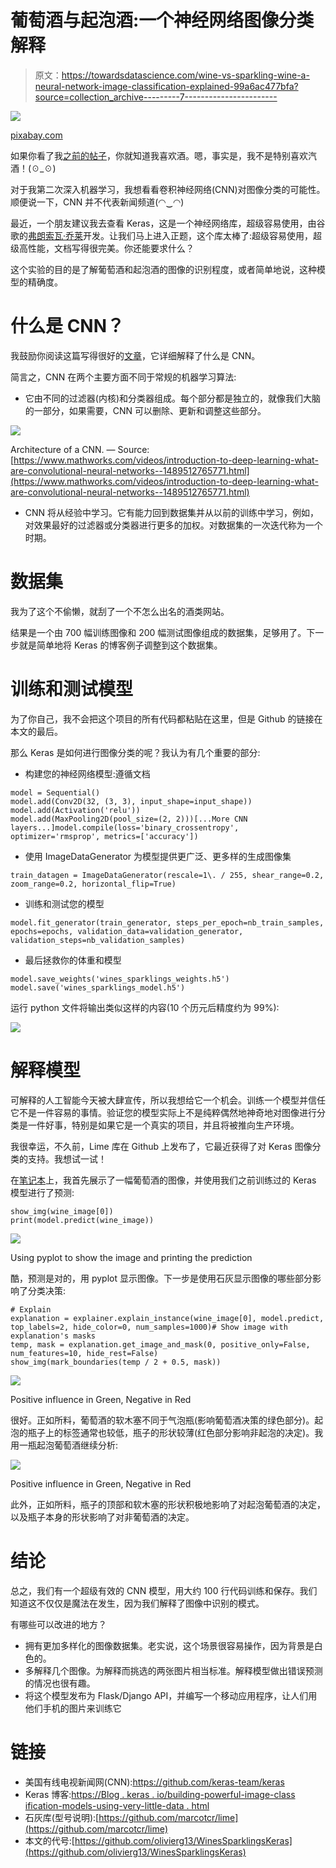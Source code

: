 # 葡萄酒与起泡酒:一个神经网络图像分类解释

> 原文：<https://towardsdatascience.com/wine-vs-sparkling-wine-a-neural-network-image-classification-explained-99a6ac477bfa?source=collection_archive---------7----------------------->

![](img/16134fbbc0235147540bcf94c2762fb3.png)

[pixabay.com](https://pixabay.com/fr/photos/champagne-cierges-magiques-li%c3%a8ge-4734176/)

如果你看了我[之前的帖子](/wine-ratings-prediction-using-machine-learning-ce259832b321)，你就知道我喜欢酒。嗯，事实是，我不是特别喜欢汽酒！(☉_☉)

对于我第二次深入机器学习，我想看看卷积神经网络(CNN)对图像分类的可能性。顺便说一下，CNN 并不代表新闻频道(◠‿◠)

最近，一个朋友建议我去查看 Keras，这是一个神经网络库，超级容易使用，由谷歌的[弗朗索瓦·乔莱](https://medium.com/u/7462d2319de7?source=post_page-----99a6ac477bfa--------------------------------)开发。让我们马上进入正题，这个库太棒了:超级容易使用，超级高性能，文档写得很完美。你还能要求什么？

这个实验的目的是了解葡萄酒和起泡酒的图像的识别程度，或者简单地说，这种模型的精确度。

# 什么是 CNN？

我鼓励你阅读这篇写得很好的[文章](https://medium.freecodecamp.org/an-intuitive-guide-to-convolutional-neural-networks-260c2de0a050)，它详细解释了什么是 CNN。

简言之，CNN 在两个主要方面不同于常规的机器学习算法:

*   它由不同的过滤器(内核)和分类器组成。每个部分都是独立的，就像我们大脑的一部分，如果需要，CNN 可以删除、更新和调整这些部分。

![](img/55a98386a709f58a9413e96afdbeca55.png)

Architecture of a CNN. — Source: [https://www.mathworks.com/videos/introduction-to-deep-learning-what-are-convolutional-neural-networks--1489512765771.html](https://www.mathworks.com/videos/introduction-to-deep-learning-what-are-convolutional-neural-networks--1489512765771.html)

*   CNN 将从经验中学习。它有能力回到数据集并从以前的训练中学习，例如，对效果最好的过滤器或分类器进行更多的加权。对数据集的一次迭代称为一个时期。

# 数据集

我为了这个不偷懒，就刮了一个不怎么出名的酒类网站。

结果是一个由 700 幅训练图像和 200 幅测试图像组成的数据集，足够用了。下一步就是简单地将 Keras 的博客例子调整到这个数据集。

# 训练和测试模型

为了你自己，我不会把这个项目的所有代码都粘贴在这里，但是 Github 的链接在本文的最后。

那么 Keras 是如何进行图像分类的呢？我认为有几个重要的部分:

*   构建您的神经网络模型:遵循文档

```
model = Sequential()
model.add(Conv2D(32, (3, 3), input_shape=input_shape))
model.add(Activation('relu'))
model.add(MaxPooling2D(pool_size=(2, 2)))[...More CNN layers...]model.compile(loss='binary_crossentropy', optimizer='rmsprop', metrics=['accuracy'])
```

*   使用 ImageDataGenerator 为模型提供更广泛、更多样的生成图像集

```
train_datagen = ImageDataGenerator(rescale=1\. / 255, shear_range=0.2, zoom_range=0.2, horizontal_flip=True)
```

*   训练和测试您的模型

```
model.fit_generator(train_generator, steps_per_epoch=nb_train_samples, epochs=epochs, validation_data=validation_generator, validation_steps=nb_validation_samples)
```

*   最后拯救你的体重和模型

```
model.save_weights('wines_sparklings_weights.h5')
model.save('wines_sparklings_model.h5')
```

运行 python 文件将输出类似这样的内容(10 个历元后精度约为 99%):

![](img/89fd0f58168e6d5ea8ac7f5b8ab771d2.png)

# 解释模型

可解释的人工智能今天被大肆宣传，所以我想给它一个机会。训练一个模型并信任它不是一件容易的事情。验证您的模型实际上不是纯粹偶然地神奇地对图像进行分类是一件好事，特别是如果它是一个真实的项目，并且将被推向生产环境。

我很幸运，不久前，Lime 库在 Github 上发布了，它最近获得了对 Keras 图像分类的支持。我想试一试！

在[笔记本](https://github.com/olivierg13/WinesSparklingsKeras/blob/master/keras_wines_sparklings_explanations.ipynb)上，我首先展示了一幅葡萄酒的图像，并使用我们之前训练过的 Keras 模型进行了预测:

```
show_img(wine_image[0])
print(model.predict(wine_image))
```

![](img/7dc2d1eab9d620b9021e7b00e4bfd219.png)

Using pyplot to show the image and printing the prediction

酷，预测是对的，用 pyplot 显示图像。下一步是使用石灰显示图像的哪些部分影响了分类决策:

```
# Explain
explanation = explainer.explain_instance(wine_image[0], model.predict, top_labels=2, hide_color=0, num_samples=1000)# Show image with explanation's masks
temp, mask = explanation.get_image_and_mask(0, positive_only=False, num_features=10, hide_rest=False)
show_img(mark_boundaries(temp / 2 + 0.5, mask))
```

![](img/5a784b25ec17e6908f5f390f34237f1a.png)

Positive influence in Green, Negative in Red

很好。正如所料，葡萄酒的软木塞不同于气泡瓶(影响葡萄酒决策的绿色部分)。起泡的瓶子上的标签通常也较低，瓶子的形状较薄(红色部分影响非起泡的决定)。我用一瓶起泡葡萄酒继续分析:

![](img/bfcaca8ea5c423cc9b3e9e00270cbaf1.png)

Positive influence in Green, Negative in Red

此外，正如所料，瓶子的顶部和软木塞的形状积极地影响了对起泡葡萄酒的决定，以及瓶子本身的形状影响了对非葡萄酒的决定。

# 结论

总之，我们有一个超级有效的 CNN 模型，用大约 100 行代码训练和保存。我们知道这不仅仅是魔法在发生，因为我们解释了图像中识别的模式。

有哪些可以改进的地方？

*   拥有更加多样化的图像数据集。老实说，这个场景很容易操作，因为背景是白色的。
*   多解释几个图像。为解释而挑选的两张图片相当标准。解释模型做出错误预测的情况也很有趣。
*   将这个模型发布为 Flask/Django API，并编写一个移动应用程序，让人们用他们手机的图片来训练它

# 链接

*   美国有线电视新闻网(CNN):https://github.com/keras-team/keras
*   Keras 博客:[https://Blog . keras . io/building-powerful-image-class ification-models-using-very-little-data . html](https://blog.keras.io/building-powerful-image-classification-models-using-very-little-data.html)
*   石灰库(型号说明):[https://github.com/marcotcr/lime](https://github.com/marcotcr/lime)
*   本文的代号:[https://github.com/olivierg13/WinesSparklingsKeras](https://github.com/olivierg13/WinesSparklingsKeras)